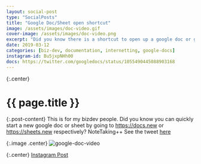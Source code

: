 ```yaml
---
layout: social-post
type: "SocialPosts"
title: "Google Doc/Sheet open shortcut"
image: /assets/images/doc-video.gif
cover-image: /assets/images/doc-video.png
excerpt: "Did you know there is a shortcut to open up a google doc or google sheet?"
date: 2019-03-12
categories: [biz-dev, documentation, internetting, google-docs]
instagram-id: Bu5jxpNHh00
docs: https://twitter.com/googledocs/status/1055490445088903168
---
```

{:.center}
# {{ page.title }}


{:.post-content}
This is for my bizdev people. Did you know you can quickly 
start a new google doc or sheet by going to <a href="https://docs.new" target="_blank">https://docs.new</a> or 
<a href="https://sheets.new">https://sheets.new</a> respectively? NoteTaking++
See the tweet <a href="{{page.docs}}" target="_blank">here</a>

{:.image .center}
![google-doc-video]({{page.image}})

{:.center}
<a class="insta-link" href="https://www.instagram.com/p/{{page.instagram-id}}" target="_blank">Instagram Post</a>

